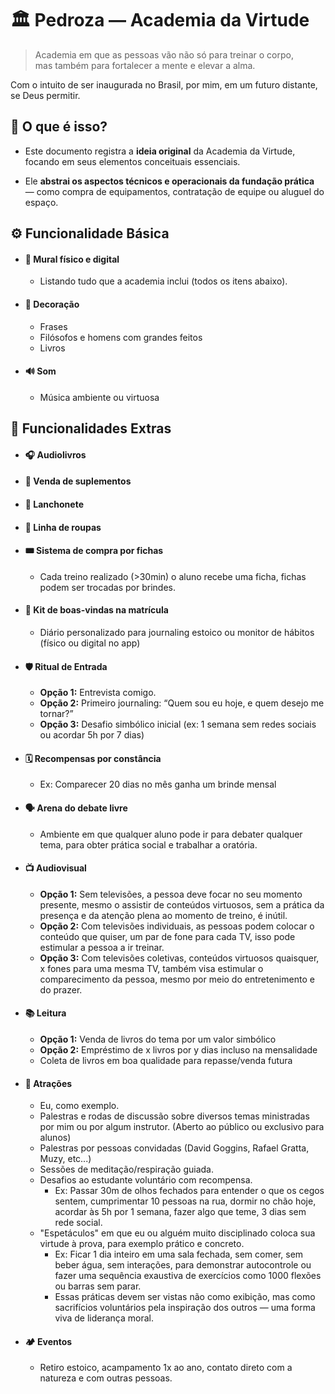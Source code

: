 # 🏛️ Pedroza — Academia da Virtude

> Academia em que as pessoas vão não só para treinar o corpo,  
mas também para fortalecer a mente e elevar a alma.

Com o intuito de ser inaugurada no Brasil, por mim, em um futuro distante, se Deus permitir.

## 📝 O que é isso?

- Este documento registra a **ideia original** da Academia da Virtude, focando em seus elementos conceituais essenciais.

- Ele **abstrai os aspectos técnicos e operacionais da fundação prática** — como compra de equipamentos, contratação de equipe ou aluguel do espaço.

## ⚙️ Funcionalidade Básica

- #### 🧾 Mural físico e digital
  - Listando tudo que a academia inclui (todos os itens abaixo).

- #### 🎨 Decoração
  - Frases
  - Filósofos e homens com grandes feitos
  - Livros

- #### 🔊 Som
  - Música ambiente ou virtuosa

## 🧩 Funcionalidades Extras

- #### 🎧 Audiolivros

- #### 🛒 Venda de suplementos

- #### 🍎 Lanchonete

- #### 👕 Linha de roupas

- #### 🎟️ Sistema de compra por fichas
  - Cada treino realizado (>30min) o aluno recebe uma ficha, fichas podem ser trocadas por brindes.

- #### 🎁 Kit de boas-vindas na matrícula
  - Diário personalizado para journaling estoico ou monitor de hábitos (físico ou digital no app)

- #### 🛡️ Ritual de Entrada
  - **Opção 1:** Entrevista comigo.
  - **Opção 2:** Primeiro journaling: “Quem sou eu hoje, e quem desejo me tornar?”
  - **Opção 3:** Desafio simbólico inicial (ex: 1 semana sem redes sociais ou acordar 5h por 7 dias)

- #### 🗓️ Recompensas por constância 
  - Ex: Comparecer 20 dias no mês ganha um brinde mensal

- #### 🗣️ Arena do debate livre
  - Ambiente em que qualquer aluno pode ir para debater qualquer tema, para obter prática social e trabalhar a oratória.

- #### 📺 Audiovisual
  - **Opção 1:** Sem televisões, a pessoa deve focar no seu momento presente, mesmo o assistir de conteúdos virtuosos, sem a prática da presença e da atenção plena ao momento de treino, é inútil.
  - **Opção 2:** Com televisões individuais, as pessoas podem colocar o conteúdo que quiser, um par de fone para cada TV, isso pode estimular a pessoa a ir treinar.
  - **Opção 3:** Com televisões coletivas, conteúdos virtuosos quaisquer, x fones para uma mesma TV, também visa estimular o comparecimento da pessoa, mesmo por meio do entretenimento e do prazer.

- #### 📚 Leitura
  - **Opção 1:** Venda de livros do tema por um valor simbólico 
  - **Opção 2:** Empréstimo de x livros por y dias incluso na mensalidade
  - Coleta de livros em boa qualidade para repasse/venda futura

- #### 🌟 Atrações
  - Eu, como exemplo.
  - Palestras e rodas de discussão sobre diversos temas ministradas por mim ou por algum instrutor. (Aberto ao público ou exclusivo para alunos)
  - Palestras por pessoas convidadas (David Goggins, Rafael Gratta, Muzy, etc...)
  - Sessões de meditação/respiração guiada.
  - Desafios ao estudante voluntário com recompensa.  
    - Ex: Passar 30m de olhos fechados para entender o que os cegos sentem, cumprimentar 10 pessoas na rua, dormir no chão hoje, acordar às 5h por 1 semana, fazer algo que teme, 3 dias sem rede social.
  - "Espetáculos" em que eu ou alguém muito disciplinado coloca sua virtude à prova, para exemplo prático e concreto.  
    - Ex: Ficar 1 dia inteiro em uma sala fechada, sem comer, sem beber água, sem interações, para demonstrar autocontrole ou fazer uma sequência exaustiva de exercícios como 1000 flexões ou barras sem parar.
    - Essas práticas devem ser vistas não como exibição, mas como sacrifícios voluntários pela inspiração dos outros — uma forma viva de liderança moral.

- #### 🏕️ Eventos
  - Retiro estoico, acampamento 1x ao ano, contato direto com a natureza e com outras pessoas.
